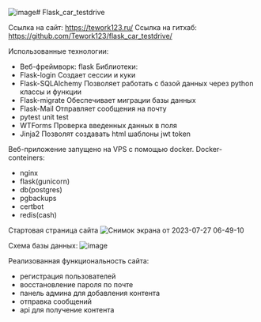 ![image](https://github.com/Tework123/flask_car_testdrive/assets/115368408/7e526f4e-6476-4d8f-8007-52419c58fce9)# Flask_car_testdrive

Ссылка на сайт:
https://tework123.ru/
Ссылка на гитхаб:
https://github.com/Tework123/flask_car_testdrive/

Использованные технологии:
- Веб-фреймворк: flask
Библиотеки:
- Flask-login
Создает сессии и куки
- Flask-SQLAlchemy
Позволяет работать с базой данных через python классы и функции
- Flask-migrate
Обеспечивает миграции базы данных
- Flask-Mail
Отправляет сообщения на почту
- pytest
unit test
- WTForms
Проверка введенных данных в поля
- Jinja2
Позволят создавать html шаблоны
jwt token


Веб-приложение запущено на VPS с помощью docker.
Docker-conteiners: 
- nginx 
- flask(gunicorn)
- db(postgres)
- pgbackups
- certbot
- redis(cash)

Стартовая страница сайта
![Снимок экрана от 2023-07-27 06-49-10](https://github.com/Tework123/flask_car_testdrive/assets/115368408/41092a64-75d8-4f61-93e9-a3c7ba5b6d0e)




Схема базы данных:
![image](https://github.com/Tework123/flask_car_testdrive/assets/115368408/6c15c61f-46a7-472a-88e3-482a0f171769)

Реализованная функциональность сайта:
- регистрация пользователей
- восстановление пароля по почте
- панель админа для добавления контента
- отправка сообщений
- api для получение контента

